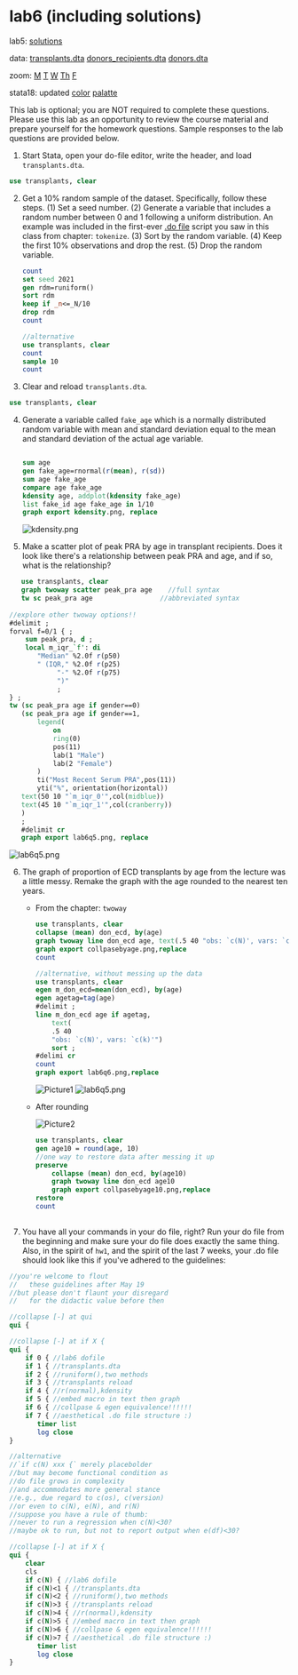 # lab6 (including solutions)

lab5: [solutions](lab5.md)

data: [transplants.dta](transplants.dta) [donors_recipients.dta](donors_recipients.dta) [donors.dta](donors.dta)

zoom: [M](https://JHUBlueJays.zoom.us/j/96760923747) [T](https://JHUBlueJays.zoom.us/j/99476415268) [W](https://jhubluejays.zoom.us/j/98628544091?pwd=ZGx5NTN1RHNzNDUrQ3c3Uys0RVYrUT09) [Th](https://JHUBlueJays.zoom.us/j/3393703103) [F](https://JHUBlueJays.zoom.us/j/8581993134)

stata18: updated [color](https://www.stata.com/new-in-stata/graph-colors-by-variable/) [palatte](https://repec.sowi.unibe.ch/stata/palettes/getting-started.html#r-returns)

This lab is optional; you are NOT required to complete these questions. Please use this lab as an opportunity to review the course material and prepare yourself for the homework questions. Sample responses to the lab questions are provided below.

1. Start Stata, open your do-file editor, write the header, and load `transplants.dta`.

```stata
use transplants, clear
```

2. Get a 10% random sample of the dataset. Specifically, follow these steps. (1) Set a seed number. (2) Generate a variable that includes a random number between 0 and 1 following a uniform distribution. An example was included in the first-ever [.do file](https://jhustata.github.io/book/aaa.html.) script you saw in this class from chapter: `tokenize`.  (3) Sort by the random variable. (4) Keep the first 10% observations and drop the rest. (5) Drop the random variable.

   ```stata
   count
   set seed 2021
   gen rdm=runiform()
   sort rdm
   keep if _n<=_N/10
   drop rdm
   count
   
   //alternative
   use transplants, clear
   count
   sample 10
   count
   ``` 

3. Clear and reload `transplants.dta`.

```stata
use transplants, clear
```

4. Generate a variable called `fake_age` which is a normally distributed random variable with mean and standard deviation equal to the mean and standard deviation of the actual age variable.

   ```stata

   sum age
   gen fake_age=rnormal(r(mean), r(sd))
   sum age fake_age
   compare age fake_age
   kdensity age, addplot(kdensity fake_age)
   list fake_id age fake_age in 1/10
   graph export kdensity.png, replace 
   
   ```

   ![kdensity.png](kdensity.png)

5. Make a scatter plot of peak PRA by age in transplant recipients. Does it look like there's a relationship between peak PRA and age, and if so, what is the relationship?

```stata
   use transplants, clear 
   graph twoway scatter peak_pra age    //full syntax
   tw sc peak_pra age                 //abbreviated syntax
   
//explore other twoway options!!  
#delimit ;
forval f=0/1 { ;
	sum peak_pra, d ;
	local m_iqr_`f': di 
       "Median" %2.0f r(p50)
       " (IQR," %2.0f r(p25)
            "-" %2.0f r(p75)
            ")"
			;
} ;
tw (sc peak_pra age if gender==0)
   (sc peak_pra age if gender==1,
       legend(
           on
           ring(0)
           pos(11)
           lab(1 "Male")
           lab(2 "Female")
       )
       ti("Most Recent Serum PRA",pos(11))
       yti("%", orientation(horizontal))
   text(50 10 "`m_iqr_0'",col(midblue))
   text(45 10 "`m_iqr_1'",col(cranberry))
   )
   ;
   #delimit cr
   graph export lab6q5.png, replace 
```

![lab6q5.png](lab6q5.png)

6. The graph of proportion of ECD transplants by age from the lecture was a little messy. Remake the graph with the age rounded to the nearest ten years.

   + From the chapter: `twoway`
     
     ```stata
     use transplants, clear
     collapse (mean) don_ecd, by(age)
     graph twoway line don_ecd age, text(.5 40 "obs: `c(N)', vars: `c(k)'")
     graph export collpasebyage.png,replace
     count 
     
     //alternative, without messing up the data
     use transplants, clear
     egen m_don_ecd=mean(don_ecd), by(age)
     egen agetag=tag(age)
     #delimit ;
     line m_don_ecd age if agetag, 
         text(
         .5 40 
         "obs: `c(N)', vars: `c(k)'") 
         sort ;
     #delimi cr
     count
     graph export lab6q6.png,replace 
     ```
     ![Picture1](collpasebyage.png)
     ![lab6q5.png](lab6q6.png)

   + After rounding

     ![Picture2](collpasebyage10.png)
     
     ```stata
     use transplants, clear
     gen age10 = round(age, 10)
     //one way to restore data after messing it up
     preserve 
         collapse (mean) don_ecd, by(age10)
         graph twoway line don_ecd age10
         graph export collpasebyage10.png,replace
     restore 
     count 
 
     ```

7. You have all your commands in your do file, right? Run your do file from the beginning and make sure your do file does exactly the same thing. Also, in the spirit of `hw1`, and the spirit of the last 7  weeks, your .do file should look like this if you've adhered to the guidelines:

```stata
//you're welcome to flout
//   these guidelines after May 19
//but please don't flaunt your disregard 
//   for the didactic value before then

//collapse [-] at qui
qui {

//collapse [-] at if X {
qui {
	if 0 { //lab6 dofile
	if 1 { //transplants.dta
	if 2 { //runiform(),two methods
	if 3 { //transplants reload
	if 4 { //r(normal),kdensity
	if 5 { //embed macro in text then graph
	if 6 { //collpase & egen equivalence!!!!!!
	if 7 { //aesthetical .do file structure :)
       timer list  
       log close 
}

//alternative
//`if c(N) xxx {` merely placebolder
//but may become functional condition as 
//do file grows in complexity
//and accommodates more general stance
//e.g., due regard to c(os), c(version)
//or even to c(N), e(N), and r(N)
//suppose you have a rule of thumb:
//never to run a regression when c(N)<30?
//maybe ok to run, but not to report output when e(df)<30?

//collapse [-] at if X {
qui {
    clear 
    cls
	if c(N) { //lab6 dofile
	if c(N)<1 { //transplants.dta
	if c(N)<2 { //runiform(),two methods
	if c(N)>3 { //transplants reload
	if c(N)>4 { //r(normal),kdensity
	if c(N)>5 { //embed macro in text then graph
	if c(N)>6 { //collpase & egen equivalence!!!!!!
	if c(N)>7 { //aesthetical .do file structure :)
       timer list  
       log close 
}
```

